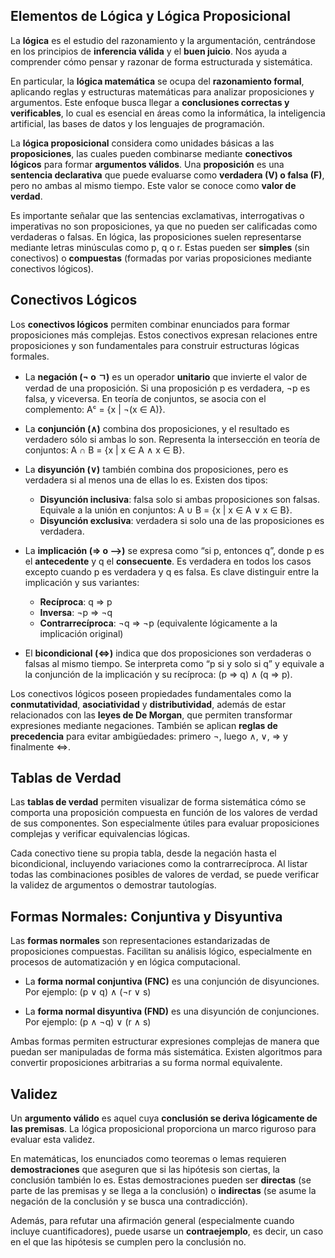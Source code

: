 ## Elementos de Lógica y Lógica Proposicional

La **lógica** es el estudio del razonamiento y la argumentación, centrándose en los principios de **inferencia válida** y el **buen juicio**. Nos ayuda a comprender cómo pensar y razonar de forma estructurada y sistemática.

En particular, la **lógica matemática** se ocupa del **razonamiento formal**, aplicando reglas y estructuras matemáticas para analizar proposiciones y argumentos. Este enfoque busca llegar a **conclusiones correctas y verificables**, lo cual es esencial en áreas como la informática, la inteligencia artificial, las bases de datos y los lenguajes de programación.

La **lógica proposicional** considera como unidades básicas a las **proposiciones**, las cuales pueden combinarse mediante **conectivos lógicos** para formar **argumentos válidos**. Una **proposición** es una **sentencia declarativa** que puede evaluarse como **verdadera (V) o falsa (F)**, pero no ambas al mismo tiempo. Este valor se conoce como **valor de verdad**.

Es importante señalar que las sentencias exclamativas, interrogativas o imperativas no son proposiciones, ya que no pueden ser calificadas como verdaderas o falsas. En lógica, las proposiciones suelen representarse mediante letras minúsculas como p, q o r. Estas pueden ser **simples** (sin conectivos) o **compuestas** (formadas por varias proposiciones mediante conectivos lógicos).

## Conectivos Lógicos

Los **conectivos lógicos** permiten combinar enunciados para formar proposiciones más complejas. Estos conectivos expresan relaciones entre proposiciones y son fundamentales para construir estructuras lógicas formales.

* La **negación (¬ o ㄱ)** es un operador **unitario** que invierte el valor de verdad de una proposición. Si una proposición p es verdadera, ¬p es falsa, y viceversa. En teoría de conjuntos, se asocia con el complemento: Aᶜ = {x | ¬(x ∈ A)}.

* La **conjunción (∧)** combina dos proposiciones, y el resultado es verdadero sólo si ambas lo son. Representa la intersección en teoría de conjuntos: A ∩ B = {x | x ∈ A ∧ x ∈ B}.

* La **disyunción (∨)** también combina dos proposiciones, pero es verdadera si al menos una de ellas lo es. Existen dos tipos:

  * **Disyunción inclusiva**: falsa solo si ambas proposiciones son falsas. Equivale a la unión en conjuntos: A ∪ B = {x | x ∈ A ∨ x ∈ B}.
  * **Disyunción exclusiva**: verdadera si solo una de las proposiciones es verdadera.

* La **implicación (⇒ o ⟶)** se expresa como “si p, entonces q”, donde p es el **antecedente** y q el **consecuente**. Es verdadera en todos los casos excepto cuando p es verdadera y q es falsa. Es clave distinguir entre la implicación y sus variantes:

  * **Recíproca**: q ⇒ p
  * **Inversa**: ¬p ⇒ ¬q
  * **Contrarrecíproca**: ¬q ⇒ ¬p (equivalente lógicamente a la implicación original)

* El **bicondicional (⇔)** indica que dos proposiciones son verdaderas o falsas al mismo tiempo. Se interpreta como “p si y solo si q” y equivale a la conjunción de la implicación y su recíproca: (p ⇒ q) ∧ (q ⇒ p).

Los conectivos lógicos poseen propiedades fundamentales como la **conmutatividad**, **asociatividad** y **distributividad**, además de estar relacionados con las **leyes de De Morgan**, que permiten transformar expresiones mediante negaciones. También se aplican **reglas de precedencia** para evitar ambigüedades: primero ¬, luego ∧, ∨, ⇒ y finalmente ⇔.

## Tablas de Verdad

Las **tablas de verdad** permiten visualizar de forma sistemática cómo se comporta una proposición compuesta en función de los valores de verdad de sus componentes. Son especialmente útiles para evaluar proposiciones complejas y verificar equivalencias lógicas.

Cada conectivo tiene su propia tabla, desde la negación hasta el bicondicional, incluyendo variaciones como la contrarrecíproca. Al listar todas las combinaciones posibles de valores de verdad, se puede verificar la validez de argumentos o demostrar tautologías.

## Formas Normales: Conjuntiva y Disyuntiva

Las **formas normales** son representaciones estandarizadas de proposiciones compuestas. Facilitan su análisis lógico, especialmente en procesos de automatización y en lógica computacional.

* La **forma normal conjuntiva (FNC)** es una conjunción de disyunciones. Por ejemplo:
  (p ∨ q) ∧ (¬r ∨ s)

* La **forma normal disyuntiva (FND)** es una disyunción de conjunciones. Por ejemplo:
  (p ∧ ¬q) ∨ (r ∧ s)

Ambas formas permiten estructurar expresiones complejas de manera que puedan ser manipuladas de forma más sistemática. Existen algoritmos para convertir proposiciones arbitrarias a su forma normal equivalente.

## Validez

Un **argumento válido** es aquel cuya **conclusión se deriva lógicamente de las premisas**. La lógica proposicional proporciona un marco riguroso para evaluar esta validez.

En matemáticas, los enunciados como teoremas o lemas requieren **demostraciones** que aseguren que si las hipótesis son ciertas, la conclusión también lo es. Estas demostraciones pueden ser **directas** (se parte de las premisas y se llega a la conclusión) o **indirectas** (se asume la negación de la conclusión y se busca una contradicción).

Además, para refutar una afirmación general (especialmente cuando incluye cuantificadores), puede usarse un **contraejemplo**, es decir, un caso en el que las hipótesis se cumplen pero la conclusión no.
